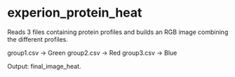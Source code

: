 # experion_protein_heat
Reads 3 files containing protein profiles and builds an RGB image combining the different profiles.

   group1.csv -> Green
   group2.csv -> Red
   group3.csv -> Blue

Output: final_image_heat.

